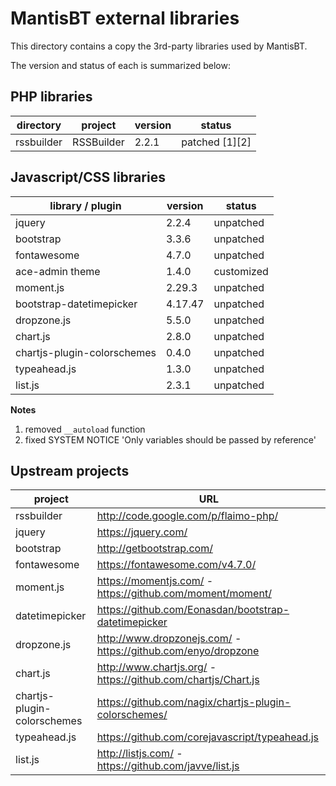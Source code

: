 MantisBT external libraries
===========================

This directory contains a copy the 3rd-party libraries used by MantisBT.

The version and status of each is summarized below:

## PHP libraries

| directory       | project       | version   | status         |
|-----------------|---------------|-----------|----------------|
| rssbuilder      | RSSBuilder    | 2.2.1     | patched [1][2] |

## Javascript/CSS libraries

| library / plugin                  | version   | status     |
|-----------------------------------|-----------|------------|
| jquery                            | 2.2.4     | unpatched  |
| bootstrap                         | 3.3.6     | unpatched  |
| fontawesome                       | 4.7.0     | unpatched  |
| ace-admin theme                   | 1.4.0     | customized |
| moment.js                         | 2.29.3    | unpatched  |
| bootstrap-datetimepicker          | 4.17.47   | unpatched  |
| dropzone.js                       | 5.5.0     | unpatched  |
| chart.js                          | 2.8.0     | unpatched  |
| chartjs-plugin-colorschemes       | 0.4.0     | unpatched  |
| typeahead.js                      | 1.3.0     | unpatched  |
| list.js                           | 2.3.1     | unpatched  |

**Notes**

1. removed `__autoload` function
2. fixed SYSTEM NOTICE 'Only variables should be passed by reference'

Upstream projects
-----------------

| project                     | URL                                                           |
|-----------------------------|---------------------------------------------------------------|
| rssbuilder                  | http://code.google.com/p/flaimo-php/                          |
| jquery                      | https://jquery.com/                                           |
| bootstrap                   | http://getbootstrap.com/                                      |
| fontawesome                 | https://fontawesome.com/v4.7.0/                               |
| moment.js                   | https://momentjs.com/ - https://github.com/moment/moment/     |
| datetimepicker              | https://github.com/Eonasdan/bootstrap-datetimepicker          |
| dropzone.js                 | http://www.dropzonejs.com/ - https://github.com/enyo/dropzone |
| chart.js                    | http://www.chartjs.org/ - https://github.com/chartjs/Chart.js |
| chartjs-plugin-colorschemes | https://github.com/nagix/chartjs-plugin-colorschemes/         |
| typeahead.js                | https://github.com/corejavascript/typeahead.js                |
| list.js                     | http://listjs.com/ - https://github.com/javve/list.js         |
